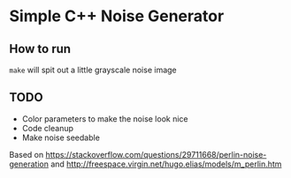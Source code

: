 # Simple C++ Noise Generator

## How to run
```make``` will spit out a little grayscale noise image
## TODO
- Color parameters to make the noise look nice
- Code cleanup
- Make noise seedable

Based on https://stackoverflow.com/questions/29711668/perlin-noise-generation and http://freespace.virgin.net/hugo.elias/models/m_perlin.htm
